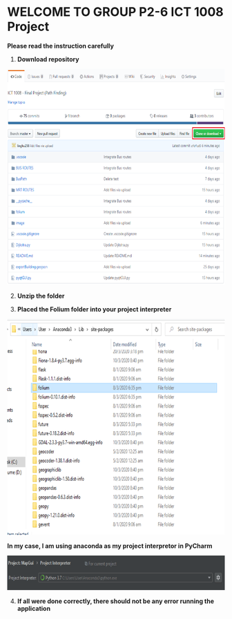 # WELCOME TO GROUP P2-6 ICT 1008 Project 

**Please read the instruction carefully**

1) **Download repository**
<img src="Git-Image/Step 1.PNG" width="700" height="500" >

2) **Unzip the folder**

3) **Placed the Folium folder into your project interpreter**

<img src="Git-Image/Folium_folder.PNG" width="700" height="500" >

**In my case, I am using anaconda as my project interpretor in PyCharm**

<img src="Git-Image/project_interpreter.PNG" width="700" height="80" >

4) **If all were done correctly, there should not be any error running the application**
